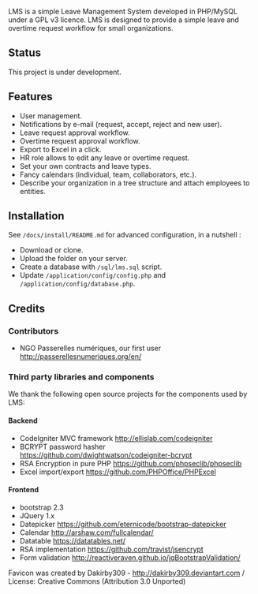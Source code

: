LMS is a simple Leave Management System developed in PHP/MySQL under a GPL v3 licence.
LMS is designed to provide a simple leave and overtime request workflow for small organizations.

## Status

This project is under development.

## Features
* User management.
* Notifications by e-mail (request, accept, reject and new user).
* Leave request approval workflow.
* Overtime request approval workflow.
* Export to Excel in a click.
* HR role allows to edit any leave or overtime request.
* Set your own contracts and leave types.
* Fancy calendars (individual, team, collaborators, etc.).
* Describe your organization in a tree structure and attach employees to entities.

## Installation

See <code>/docs/install/README.md</code> for advanced configuration, in a nutshell :
* Download or clone.
* Upload the folder on your server.
* Create a database with <code>/sql/lms.sql</code> script.
* Update <code>/application/config/config.php</code> and <code>/application/config/database.php</code>.

## Credits

### Contributors

* NGO Passerelles numériques, our first user  http://passerellesnumeriques.org/en/

### Third party libraries and components

We thank the following open source projects for the components used by LMS:

#### Backend
* CodeIgniter MVC framework http://ellislab.com/codeigniter
* BCRYPT password hasher https://github.com/dwightwatson/codeigniter-bcrypt
* RSA Encryption in pure PHP https://github.com/phpseclib/phpseclib
* Excel import/export https://github.com/PHPOffice/PHPExcel

#### Frontend
* bootstrap 2.3
* JQuery 1.x
* Datepicker https://github.com/eternicode/bootstrap-datepicker
* Calendar http://arshaw.com/fullcalendar/
* Datatable https://datatables.net/
* RSA implementation https://github.com/travist/jsencrypt
* Form validation http://reactiveraven.github.io/jqBootstrapValidation/

Favicon was created by Dakirby309 - http://dakirby309.deviantart.com / License: Creative Commons (Attribution 3.0 Unported)
